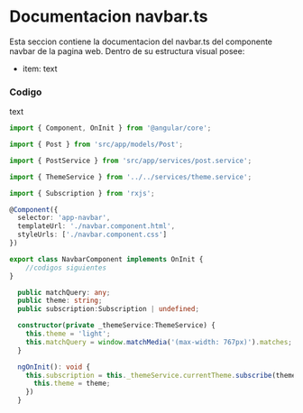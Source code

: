 # Documentacion navbar.ts

 Esta seccion contiene la documentacion del navbar.ts del componente navbar de la pagina web. Dentro de su estructura visual posee: 
*  item: text

### Codigo
text

``` ts
import { Component, OnInit } from '@angular/core';
``` 

``` ts 
import { Post } from 'src/app/models/Post';
``` 

``` ts
import { PostService } from 'src/app/services/post.service';
``` 

``` ts
import { ThemeService } from '../../services/theme.service';
``` 

```  ts
import { Subscription } from 'rxjs';
```

``` ts
@Component({
  selector: 'app-navbar',
  templateUrl: './navbar.component.html',
  styleUrls: ['./navbar.component.css']
})
``` 

``` ts
export class NavbarComponent implements OnInit {
    //codigos siguientes
}
``` 

``` ts
  public matchQuery: any;
  public theme: string;
  public subscription:Subscription | undefined;
``` 

``` ts
  constructor(private _themeService:ThemeService) {
    this.theme = 'light';
    this.matchQuery = window.matchMedia('(max-width: 767px)').matches;
  }
``` 

``` ts
  ngOnInit(): void {
    this.subscription = this._themeService.currentTheme.subscribe(theme => {
      this.theme = theme;
    })
  }
``` 
